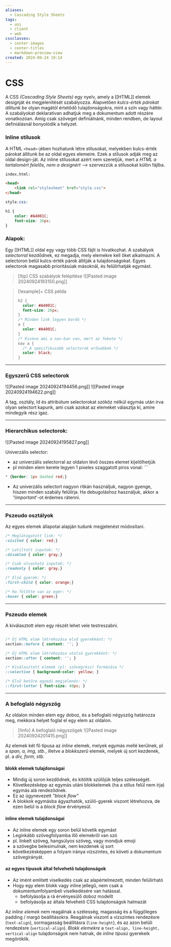 ```yaml
---
aliases:
  - Cascading Style Sheets
tags:
  - uni
  - client
  - web
cssclasses:
  - center-images
  - center-titles
  - markdown-preview-view
created: 2024-09-24 19:14
---
```






# CSS

A CSS *(Cascading Style Sheets)* egy nyelv, amely a [[HTML]] elemek designját és megjelenítését szabályozza. Alapvetően *kulcs-érték párokat állítunk be* olyan magától értetődő tulajdonságokra, mint a szín vagy háttér. A szabályokat deklaratívan adhatjuk meg a dokumentum adott részére vonatkozóan. Amíg csak szöveget definiálnánk, minden rendben, de layout definiálásnál bonyolódik a helyzet.


### Inline stílusok

A HTML `<head>`-jében hozhatunk létre stílusokat, melyekben kulcs-érték párokat állítunk be az oldal egyes elemeire. Ezek a stílusok adják meg az oldal design-ját. Az inline stílusokat azért nem szeretjük, mert a *HTML a tartalomért felelős, nem a designért* --> szervezzük a stílusokat külön fájlba.

```html
index.html:

<head>
	<link rel="stylesheet" href="style.css">
</head>
```
```css
style.css:

h1 {
	color: #A4001C;
	font-size: 26px;
}
```

### Alapok:

Egy [[HTML]] oldal egy vagy több CSS fájlt is hivatkozhat. A szabályok *selectorral* kezdődnek, ez megadja, mely elemekre kell őket alkalmazni. A selectoron belül kulcs-érték párok állítják a tulajdonságokat. Egyes selectorok magasabb prioritásúak másoknál, és felülírhatják egymást.

>[!tip] CSS szabályok felépítése
>![[Pasted image 20240924193150.png]]

>[!example]+ CSS példa
>
>```css
>h2 {
>	color: #A4001C;
>	font-size: 26px;
>}
>/* Minden link legyen bordó */
>a {
>	color: #A4001C; 
>}
>/* Kivéve ami a nav-ban van, mert az fekete */
>nav a {
>	/* A specifikusabb selectorok erősebbek */
>	color: black; 
>}
>```

---

### Egyszerű CSS selectorok


![[Pasted image 20240924194456.png]]
![[Pasted image 20240924194622.png]]

A tag, osztály, ld és attribútum selectorokat szóköz nélkül egymás után írva olyan selectort kapunk, ami csak azokat az elemeket választja ki, amire mindegyik rész igaz.

---

### Hierarchikus selectorok:

![[Pasted image 20240924195827.png]]

Univerzális selector:

- az univerzális selectorral az oldalon lévő összes elemet kijelölhetjük
- pl minden elem kerete legyen 1 pixeles szaggatott piros vonal: ```
```css
* {border: 1px dashed red;}
```
- Az univerzális selectort nagyon ritkán használjuk, nagyon gyenge, hiszen minden szabály felülírja. Ha debugoláshoz használjuk, akkor a '!*important*'-ot érdemes rátenni.

---

### Pszeudo osztályok

Az egyes elemek állapotai alapján tudunk megjelenést módosítani.

```css
/* Meglátogatott link: */
:visited { color: red;}

/* Letiltott inputok: */
:disabled { color: gray;}

/* Csak olvasható inputok: */
:readonly { color: gray;}

/* Első gyerek: */
:first-child { color: orange;}

/* Ha fölötte van az egér: */
:hover { color: green;}
```

---

### Pszeudo elemek

A kiválasztott elem egy részét lehet vele testreszabni.

```css

/* Új HTML elem létrehozása első gyerekként: */
section::before { content: ''; }

/* Új HTML elem létrehozása utolsó gyerekként: */
section::after { content: ''; }

/* Kiválasztott elemek (pl: szövegrész) formázása */
::selection { background-color: yellow; }

/* Első betűre egyedi megjelenés: */
::first-letter { font-size: 40px; }
```

----

### A befoglaló négyszög

Az oldalon minden elem egy doboz, és a befoglaló négyszög határozza meg, mekkora helyet foglal el egy elem az oldalon.

>[!info] A befoglaló négyszögek
>![[Pasted image 20240924201415.png]]

Az elemek két fő típusa az *inline* elemek, melyek egymás mellé kerülnek, pl a *span, a, img, stb.*, illetve a *blokkszerű* elemek, melyek új sort kezdenek, pl. a *div, form, stb.*

#### blokk elemek tulajdonságai

- Mindig új soron kezdődnek, és kitöltik szülőjük teljes szélességét.
- Következésképp az egymás utáni blokkelemek (ha a stílus felül nem írja) egymás alá rendeződnek.
- Ez az úgynevezett *"block flow"*
- A blokkok egymásba ágyazhatók, szülő-gyerek viszont létrehozva, de ezen belül is a *block flow* érvényesül.

#### inline elemek tulajdonságai

- Az inline elemek egy soron belül követik egymást
- Leginkább szövegfolyamba illő elemekről van szó
- pl. linkelt szöveg, hangsúlyos szöveg, vagy mondjuk emoji
- a szövegbe belesimulnak, nem kezdenek új sort
- következésképpen a folyam iránya vízszintes, és követi a dokumentum szövegirányát.

#### az egyes típusok által felvehető tulajdonságok

- Az imént említett viselkedés csak az alapértelmezett, minden felülírható
- Hogy egy elem blokk vagy inline jellegű, nem csak a dokumentumfolyambeli viselkedésére van hatással.
	- befolyásolja a rá érvényesülő doboz modellt
	- befolyásolja az általa felvehető CSS tulajdonságok halmazát


Az *inline elemek* nem reagálnak a szélesség, magasság és a függőleges padding / margó beállításokra. Reagálnak viszont a vízszintes rendezésre (`text-align`), sormagasság beállításra (`line-height`), és az azon belüli rendezésre (`vertical-align`). *Blokk elemekre* a `text-align, line-height, vertical-align` tulajdonságok nem hatnak, de *inline típusú* gyerekeik megöröklik.